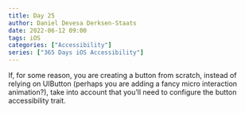 ```yaml
---
title: Day 25
author: Daniel Devesa Derksen-Staats
date: 2022-06-12 09:00
tags: iOS
categories: ["Accessibility"]
series: ["365 Days iOS Accessibility"]
---
```


If, for some reason, you are creating a button from scratch, instead of relying on UIButton (perhaps you are adding a fancy micro interaction animation?), take into account that you’ll need to configure the button accessibility trait.